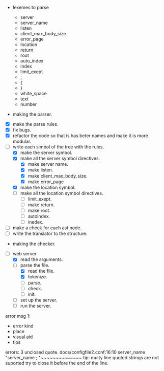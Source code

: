 - lexemes to parse
	- server
	- server_name
	- listen
	- client_max_body_size
	- error_page
	- location
	- return
	- root
	- auto_index
	- index
	- limit_exept
	- ;
	- {
	- }
	- white_space
	- text
	- number

- making the parser.
- [x] make the parse rules.
- [x] fix bugs.
- [x] refactor the code so that is has beter names and make it is more modular.
- [ ] write each simbol of the tree with the rules.
	- [x] make the server symbol.
	- [x] make all the server symbol directives.
		- [x] make server name.
		- [x] make listen.
		- [x] make client_max_body_size.
		- [x] make error_page
	- [x] make the location symbol.
	- [ ] make all the location symbol directives.
		- [ ] limit_exept.
		- [ ] make return.
		- [ ] make root.
		- [ ] autoindex.
		- [ ] inedex.
- [ ] make a check for each ast node.
- [ ] write the translator to the structure.

- making the checker.

- [ ] web server
	- [x] read the arguments.
	- [ ] parse the file.
		- [x] read the file.
		- [x] tokenize.
		- [ ] parse.
		- [ ] check.
		- [ ] init.
	- [ ] set up the server.
	- [ ] run the server.

error msg 1:
- error kind
- place
- visual aid
- tips










errors: 3
unclosed quote.
docs/configfile2.conf:16:10
	server_name "server_name ;
				^~~~~~~~~~~~~~~
tip: multy line quoted strings are not suported try to close it before the end of the line.



